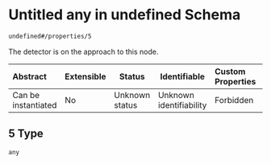 # Untitled any in undefined Schema

```txt
undefined#/properties/5
```

The detector is on the approach to this node.


| Abstract            | Extensible | Status         | Identifiable            | Custom Properties | Additional Properties | Access Restrictions | Defined In                                                                                    |
| :------------------ | ---------- | -------------- | ----------------------- | :---------------- | --------------------- | ------------------- | --------------------------------------------------------------------------------------------- |
| Can be instantiated | No         | Unknown status | Unknown identifiability | Forbidden         | Allowed               | none                | [signal_detector.schema.json\*](../../out/signal_detector.schema.json "open original schema") |

## 5 Type

`any`
